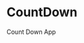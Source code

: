 # CountDown
 Count Down App
      
              
                                                               
                                                                                   
                                                                                      
                                                                            
                                                               
                                          
                       
                   
    
 
   
